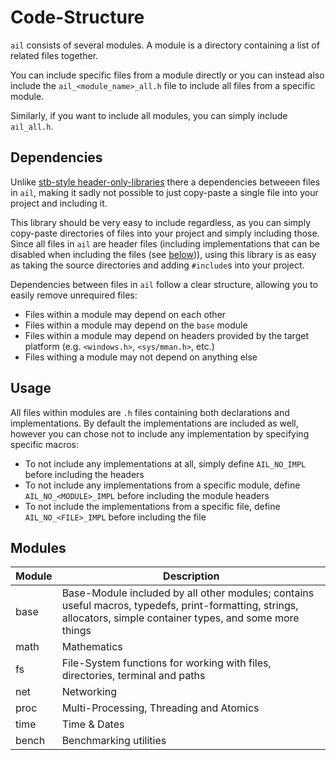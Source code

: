 # Code-Structure

`ail` consists of several modules. A module is a directory containing a list of related files together.

You can include specific files from a module directly or you can instead also include the `ail_<module_name>_all.h` file to include all files from a specific module.

Similarly, if you want to include all modules, you can simply include `ail_all.h`.

## Dependencies

Unlike [stb-style header-only-libraries](https://github.com/nothings/stb/blob/master/docs/stb_howto.txt) there a dependencies betweeen files in `ail`, making it sadly not possible to just copy-paste a single file into your project and including it.

This library should be very easy to include regardless, as you can simply copy-paste directories of files into your project and simply including those.
Since all files in `ail` are header files (including implementations that can be disabled when including the files (see [below](#usage))), using this library is as easy as taking the source directories and adding `#include`s into your project.

Dependencies between files in `ail` follow a clear structure, allowing you to easily remove unrequired files:
- Files within a module may depend on each other
- Files within a module may depend on the `base` module
- Files within a module may depend on headers provided by the target platform (e.g. `<windows.h>`, `<sys/mman.h>`, etc.)
- Files withing a module may not depend on anything else

## Usage

All files within modules are `.h` files containing both declarations and implementations. By default the implementations are included as well, however you can chose not to include any implementation by specifying specific macros:
- To not include any implementations at all, simply define `AIL_NO_IMPL` before including the headers
- To not include any implementations from a specific module, define `AIL_NO_<MODULE>_IMPL` before including the module headers
- To not include the implementations from a specific file, define `AIL_NO_<FILE>_IMPL` before including the file

## Modules

| Module | Description                                                                                                                                                      |
| ------ | ---------------------------------------------------------------------------------------------------------------------------------------------------------------- |
| base   | Base-Module included by all other modules; contains useful macros, typedefs, print-formatting, strings, allocators, simple container types, and some more things |
| math   | Mathematics                                                                                                                                                      |
| fs     | File-System functions for working with files, directories, terminal and paths                                                                                    |
| net    | Networking                                                                                                                                                       |
| proc   | Multi-Processing, Threading and Atomics                                                                                                                          |
| time   | Time & Dates                                                                                                                                                     |
| bench  | Benchmarking utilities                                                                                                                                           |
